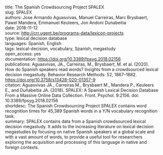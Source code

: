 title: The Spanish Crowdsourcing Project SPALEX \
slug: SPALEX \
authors: Jose Armando Aguasvivas, Manuel Carreiras, Marc Brysbaert, Pawel Mandera, Emmanuel Keuleers, Jon Andoni Dunabeitia \
date: 2018-11-12 \
source: http://crr.ugent.be/programs-data/lexicon-projects \
type: lexical decision database \
languages: Spanish, English \
tags: lexical-decision, vocabulary, Spanish, megastudy \
open_access: yes \
documentation: https://doi.org/10.3389/fpsyg.2018.02156 \
publications: Aguasvivas, JA., Carreiras, M., Brysbaert, M. et al. (2020). How do Spanish speakers read words? Insights from a crowdsourced lexical decision megastudy. Behavior Research Methods: 52, 1867–1882. https://doi.org/10.3758/s13428-020-01357-9 \
citation: Aguasvivas JA., Carreiras M., Brysbaert M., Mandera P., Keuleers E., and Duñabeitia JA. (2018). SPALEX: A Spanish Lexical Decision Database From a Massive Online Data Collection. Front. Psychol. 9:2156. doi: 10.3389/fpsyg.2018.02156 \
shortdesc: The Spanish Crowdsourcing Project SPALEX contains word recognition times for 45,389 Spanish words in a Y/N vocabulary recognition task. \
summary: SPALEX contains data from a Spanish crowdsourced lexical decision megastudy. It adds to the increasing literature on lexical decision megastudies by focusing on native Spanish speakers at a global scale and with a vast amount of words, to provide a useful tool for researchers exploring the acquisition and processing of this language in native and foreign contexts.

